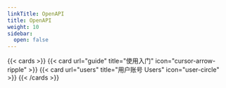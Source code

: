 ```yaml
---
linkTitle: OpenAPI
title: OpenAPI
weight: 10
sidebar:
  open: false
---
```


{{< cards >}}
  {{< card url="guide" title="使用入门" icon="cursor-arrow-ripple" >}}
  {{< card url="users" title="用户账号 Users" icon="user-circle" >}}
{{< /cards >}}
